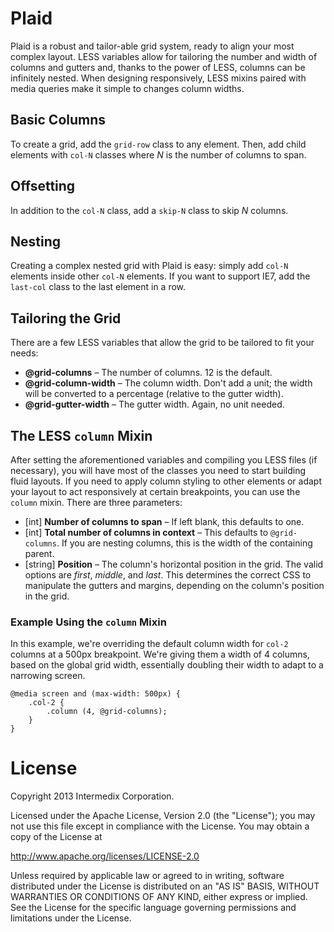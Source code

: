 # Plaid

Plaid is a robust and tailor-able grid system, ready to align your
most complex layout.  LESS variables allow for tailoring the number
and width of columns and gutters and, thanks to the power of LESS,
columns can be infinitely nested.  When designing responsively, LESS
mixins paired with media queries make it simple to changes column
widths.

## Basic Columns

To create a grid, add the `grid-row` class to any element.  Then, add
child elements with `col-N` classes where *N* is the number of
columns to span.

## Offsetting

In addition to the `col-N` class, add a `skip-N` class to skip *N*
columns.

## Nesting

Creating a complex nested grid with Plaid is easy: simply add `col-N`
elements inside other `col-N` elements.  If you want to support IE7,
add the `last-col` class to the last element in a row.

## Tailoring the Grid

There are a few LESS variables that allow the grid to be tailored to
fit your needs:

* **@grid-columns** – The number of columns.  12 is the default.
* **@grid-column-width** – The column width.  Don't add a unit; the
  width will be converted to a percentage (relative to the gutter
  width).
* **@grid-gutter-width** – The gutter width.  Again, no unit
  needed.

## The LESS `column` Mixin

After setting the aforementioned variables and compiling you LESS
files (if necessary), you will have most of the classes you need to
start building fluid layouts.  If you need to apply column styling to
other elements or adapt your layout to act responsively at certain
breakpoints, you can use the `column` mixin.  There are three
parameters:

* [int] **Number of columns to span** – If left blank, this
  defaults to one.
* [int] **Total number of columns in context** – This defaults to
  `@grid-columns`.  If you are nesting columns, this is the width of
  the containing parent.
* [string] **Position** – The column's horizontal position in the
  grid.  The valid options are *first*, *middle*, and *last*. This
  determines the correct CSS to manipulate the gutters and margins,
  depending on the column's position in the grid.

### Example Using the `column` Mixin

In this example, we're overriding the default column width for
`col-2` columns at a 500px breakpoint.  We're giving them a width of
4 columns, based on the global grid width, essentially doubling
their width to adapt to a narrowing screen.

    @media screen and (max-width: 500px) {
        .col-2 {
            .column (4, @grid-columns);
        }
    }


# License

Copyright 2013 Intermedix Corporation.

Licensed under the Apache License, Version 2.0 (the "License"); you
may not use this file except in compliance with the License.  You may
obtain a copy of the License at

  http://www.apache.org/licenses/LICENSE-2.0

Unless required by applicable law or agreed to in writing, software
distributed under the License is distributed on an "AS IS" BASIS,
WITHOUT WARRANTIES OR CONDITIONS OF ANY KIND, either express or
implied.  See the License for the specific language governing
permissions and limitations under the License.
